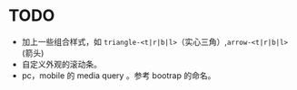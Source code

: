# TODO
* 加上一些组合样式，如 `triangle-<t|r|b|l>`（实心三角）,`arrow-<t|r|b|l>`(箭头)
* 自定义外观的滚动条。
* pc，mobile 的 media query 。参考 bootrap 的命名。